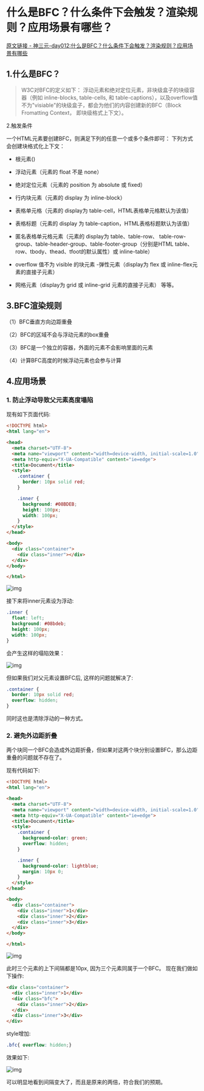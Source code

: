 # 什么是BFC？什么条件下会触发？渲染规则？应用场景有哪些？

[原文链接 - 神三元-day012:什么是BFC？什么条件下会触发？渲染规则？应用场景有哪些](https://blog.csdn.net/weixin_42098339)

## 1.什么是BFC？
>W3C对BFC的定义如下： 浮动元素和绝对定位元素，非块级盒子的块级容器（例如 inline-blocks, table-cells, 和 table-captions），以及overflow值不为"visiable"的块级盒子，都会为他们的内容创建新的BFC（Block Fromatting Context， 即块级格式上下文）。

2.触发条件

一个HTML元素要创建BFC，则满足下列的任意一个或多个条件即可： 下列方式会创建块格式化上下文：

- 根元素()
  
- 浮动元素（元素的 float 不是 none）
  
- 绝对定位元素（元素的 position 为 absolute 或 fixed）
  
- 行内块元素（元素的 display 为 inline-block）
  
- 表格单元格（元素的 display为 table-cell，HTML表格单元格默认为该值）
  
- 表格标题（元素的 display 为 table-caption，HTML表格标题默认为该值）
  
- 匿名表格单元格元素（元素的 display为 table、table-row、 table-row-group、table-header-group、table-footer-group（分别是HTML table、row、tbody、thead、tfoot的默认属性）或 inline-table）
  
- overflow 值不为 visible 的块元素 -弹性元素（display为 flex 或 inline-flex元素的直接子元素）
  
- 网格元素（display为 grid 或 inline-grid 元素的直接子元素） 等等。

## 3.BFC渲染规则

（1）BFC垂直方向边距重叠

（2）BFC的区域不会与浮动元素的box重叠

（3）BFC是一个独立的容器，外面的元素不会影响里面的元素

（4）计算BFC高度的时候浮动元素也会参与计算

## 4.应用场景

### 1. 防止浮动导致父元素高度塌陷

现有如下页面代码:

```html
<!DOCTYPE html>
<html lang="en">

<head>
  <meta charset="UTF-8">
  <meta name="viewport" content="width=device-width, initial-scale=1.0">
  <meta http-equiv="X-UA-Compatible" content="ie=edge">
  <title>Document</title>
  <style>
    .container {
      border: 10px solid red;
    }

    .inner {
      background: #08BDEB;
      height: 100px;
      width: 100px;
    }
  </style>
</head>

<body>
  <div class="container">
    <div class="inner"></div>
  </div>
</body>

</html>
```

![img](https://fcd-temp.oss-cn-guangzhou.aliyuncs.com/web-lib/main/CSS%E7%AF%87/BFC/images/%E6%AD%A3%E5%B8%B8%E9%AB%98%E5%BA%A6.png)

接下来将inner元素设为浮动:

```css
.inner {
  float: left;
  background: #08bdeb;
  height: 100px;
  width: 100px;
}
```

会产生这样的塌陷效果：

![img](https://fcd-temp.oss-cn-guangzhou.aliyuncs.com/web-lib/main/CSS%E7%AF%87/BFC/images/%E9%AB%98%E5%BA%A6%E5%9D%8D%E5%A1%8C.png)

但如果我们对父元素设置BFC后, 这样的问题就解决了:

```css
.container {
  border: 10px solid red;
  overflow: hidden;
}
```

同时这也是清除浮动的一种方式。

### 2. 避免外边距折叠

两个块同一个BFC会造成外边距折叠，但如果对这两个块分别设置BFC，那么边距重叠的问题就不存在了。

现有代码如下:

```html
<!DOCTYPE html>
<html lang="en">

<head>
  <meta charset="UTF-8">
  <meta name="viewport" content="width=device-width, initial-scale=1.0">
  <meta http-equiv="X-UA-Compatible" content="ie=edge">
  <title>Document</title>
  <style>
    .container {
      background-color: green;
      overflow: hidden;
    }

    .inner {
      background-color: lightblue;
      margin: 10px 0;
    }
  </style>
</head>

<body>
  <div class="container">
    <div class="inner">1</div>
    <div class="inner">2</div>
    <div class="inner">3</div>
  </div>
</body>

</html>
```

![img](https://fcd-temp.oss-cn-guangzhou.aliyuncs.com/web-lib/main/CSS%E7%AF%87/BFC/images/%E5%A4%96%E8%BE%B9%E8%B7%9D%E9%87%8D%E5%8F%A0.png)

此时三个元素的上下间隔都是10px, 因为三个元素同属于一个BFC。 现在我们做如下操作:

```html
<div class="container">
  <div class="inner">1</div>
  <div class="bfc">
    <div class="inner">2</div>
  </div>
  <div class="inner">3</div>
</div>
```

style增加:

```css
.bfc{ overflow: hidden;}
```



效果如下:

![img](https://fcd-temp.oss-cn-guangzhou.aliyuncs.com/web-lib/main/CSS%E7%AF%87/BFC/images/%E8%A7%A3%E5%86%B3%E5%A4%96%E8%BE%B9%E8%B7%9D%E9%87%8D%E5%8F%A0.png)

可以明显地看到间隔变大了，而且是原来的两倍，符合我们的预期。